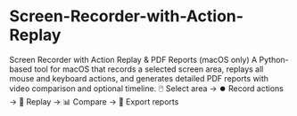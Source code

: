 # Screen-Recorder-with-Action-Replay
Screen Recorder with Action Replay &amp; PDF Reports (macOS only) A Python-based tool for macOS that records a selected screen area, replays all mouse and keyboard actions, and generates detailed PDF reports with video comparison and optional timeline.  🖱️ Select area → ⏺️ Record actions → 🔁 Replay → 📊 Compare → 📄 Export reports
